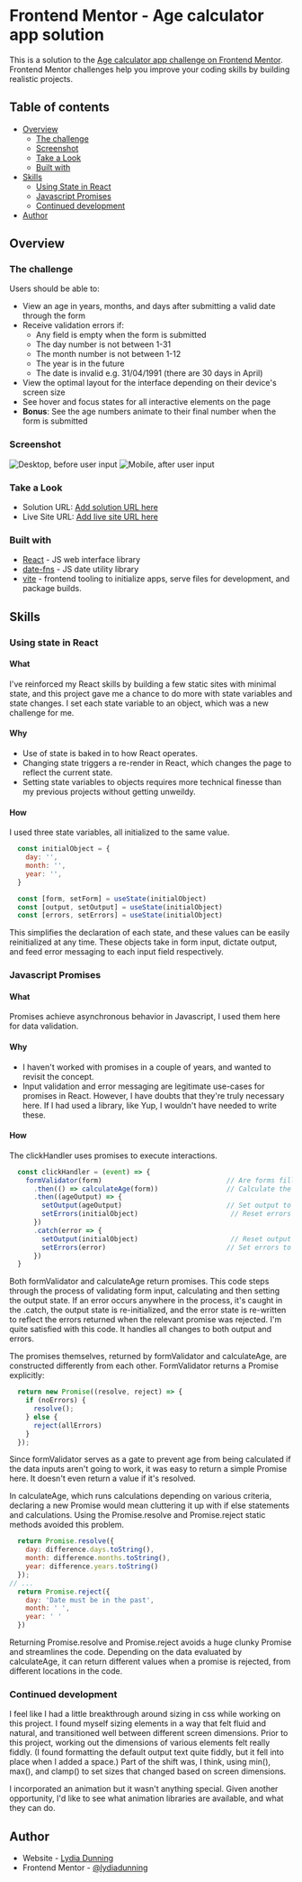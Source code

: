 # Frontend Mentor - Age calculator app solution

This is a solution to the [Age calculator app challenge on Frontend Mentor](https://www.frontendmentor.io/challenges/age-calculator-app-dF9DFFpj-Q). Frontend Mentor challenges help you improve your coding skills by building realistic projects. 

## Table of contents

- [Overview](#overview)
  - [The challenge](#the-challenge)
  - [Screenshot](#screenshot)
  - [Take a Look](#take-a-look)
  - [Built with](#built-with)
- [Skills](#skills)
  - [Using State in React](#using-state-in-react)
  - [Javascript Promises](#javascript-promises)
  - [Continued development](#continued-development)
- [Author](#author)

## Overview

### The challenge

Users should be able to:

- View an age in years, months, and days after submitting a valid date through the form
- Receive validation errors if:
  - Any field is empty when the form is submitted
  - The day number is not between 1-31
  - The month number is not between 1-12
  - The year is in the future
  - The date is invalid e.g. 31/04/1991 (there are 30 days in April)
- View the optimal layout for the interface depending on their device's screen size
- See hover and focus states for all interactive elements on the page
- **Bonus**: See the age numbers animate to their final number when the form is submitted

### Screenshot

![Desktop, before user input](./Screenshot.png "Desktop")
![Mobile, after user input](./ScreenshotMobile.png "Mobile")

### Take a Look

- Solution URL: [Add solution URL here](https://your-solution-url.com)
- Live Site URL: [Add live site URL here](https://your-live-site-url.com)

### Built with

- [React](https://reactjs.org/) - JS web interface library
- [date-fns](https://date-fns.org/docs/) - JS date utility library
- [vite](https://vitejs.dev) - frontend tooling to initialize apps, serve files for development, and package builds.

## Skills

### Using state in React
#### What
I've reinforced my React skills by building a few static sites with minimal state, and this project gave me a chance to do more with state variables and state changes.
I set each state variable to an object, which was a new challenge for me.

#### Why
- Use of state is baked in to how React operates.
- Changing state triggers a re-render in React, which changes the page to reflect the current state.
- Setting state variables to objects requires more technical finesse than my previous projects without getting unweildy.

#### How 
I used three state variables, all initialized to the same value.
```jsx
  const initialObject = {
    day: '',
    month: '',
    year: '',
  }

  const [form, setForm] = useState(initialObject)
  const [output, setOutput] = useState(initialObject)
  const [errors, setErrors] = useState(initialObject)
```
This simplifies the declaration of each state, and these values can be easily reinitialized at any time.
These objects take in form input, dictate output, and feed error messaging to each input field respectively.


### Javascript Promises
#### What
Promises achieve asynchronous behavior in Javascript, I used them here for data validation.

#### Why
- I haven't worked with promises in a couple of years, and wanted to revisit the concept.
- Input validation and error messaging are legitimate use-cases for promises in React. However, I have doubts that they're truly necessary here. If I had used a library, like Yup, I wouldn't have needed to write these.
#### How 
The clickHandler uses promises to execute interactions.
```jsx
  const clickHandler = (event) => {
    formValidator(form)                               // Are forms filled out correctly?
      .then(() => calculateAge(form))                 // Calculate the age, or reject.
      .then((ageOutput) => {
        setOutput(ageOutput)                          // Set output to value returned by calculateAge
        setErrors(initialObject)                       // Reset errors to blank
      })      
      .catch(error => {
        setOutput(initialObject)                       // Reset output to blank
        setErrors(error)                              // Set errors to relevant error messages.
      })
  }
```
Both formValidator and calculateAge return promises. This code steps through the process of validating form input, calculating and then setting the output state. If an error occurs anywhere in the process, it's caught in the .catch, the output state is re-initialized, and the error state is re-written to reflect the errors returned when the relevant promise was rejected.
I'm quite satisfied with this code. It handles all changes to both output and errors.

The promises themselves, returned by formValidator and calculateAge, are constructed differently from each other.
FormValidator returns a Promise explicitly:
```jsx
  return new Promise((resolve, reject) => {
    if (noErrors) {
      resolve();
    } else {
      reject(allErrors)
    }
  });
```
Since formValidator serves as a gate to prevent age from being calculated if the data inputs aren't going to work, it was easy to return a simple Promise here. It doesn't even return a value if it's resolved.

In calculateAge, which runs calculations depending on various criteria, declaring a new Promise would mean cluttering it up with if else statements and calculations. Using the Promise.resolve and Promise.reject static methods avoided this problem.
```jsx
  return Promise.resolve({
    day: difference.days.toString(),
    month: difference.months.toString(),
    year: difference.years.toString()
  });
// ... 
  return Promise.reject({
    day: 'Date must be in the past',
    month: ' ',
    year: ' '
  })
```
Returning Promise.resolve and Promise.reject avoids a huge clunky Promise and streamlines the code. Depending on the data evaluated by calculateAge, it can return different values when a promise is rejected, from different locations in the code.


### Continued development

I feel like I had a little breakthrough around sizing in css while working on this project. I found myself sizing elements in a way that felt fluid and natural, and transitioned well between different screen dimensions.
Prior to this project, working out the dimensions of various elements felt really fiddly. (I found formatting the default output text quite fiddly, but it fell into place when I added a space.)
Part of the shift was, I think, using min(), max(), and clamp() to set sizes that changed based on screen dimensions.

I incorporated an animation but it wasn't anything special. Given another opportunity, I'd like to see what animation libraries are available, and what they can do.

## Author

- Website - [Lydia Dunning](https://lydiadunning.github.io/Portfolio/)
- Frontend Mentor - [@lydiadunning](https://www.frontendmentor.io/profile/lydiadunning)

